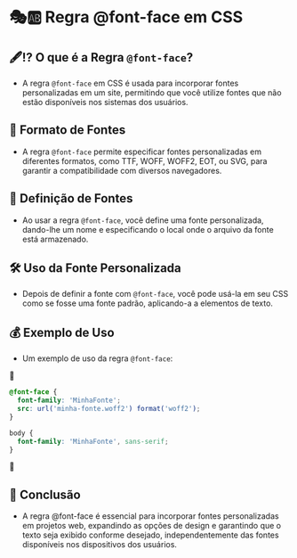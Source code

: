 # 🎭🆎 Regra @font-face em CSS

## 🖋⁉ O que é a Regra `@font-face`?
- A regra `@font-face` em CSS é usada para incorporar fontes personalizadas em um site, permitindo que você utilize fontes que não estão disponíveis nos sistemas dos usuários.

## 💠 Formato de Fontes
- A regra `@font-face` permite especificar fontes personalizadas em diferentes formatos, como TTF, WOFF, WOFF2, EOT, ou SVG, para garantir a compatibilidade com diversos navegadores.

## 📝 Definição de Fontes
- Ao usar a regra `@font-face`, você define uma fonte personalizada, dando-lhe um nome e especificando o local onde o arquivo da fonte está armazenado.

## 🛠 Uso da Fonte Personalizada
- Depois de definir a fonte com `@font-face`, você pode usá-la em seu CSS como se fosse uma fonte padrão, aplicando-a a elementos de texto.

## 💰 Exemplo de Uso
- Um exemplo de uso da regra `@font-face`:

📌

  ```css
  @font-face {
    font-family: 'MinhaFonte';
    src: url('minha-fonte.woff2') format('woff2');
  }

  body {
    font-family: 'MinhaFonte', sans-serif;
  }
   ```
📌

## 🏁 Conclusão
- A regra @font-face é essencial para incorporar fontes personalizadas em projetos web, expandindo as opções de design e garantindo que o texto seja exibido conforme desejado, independentemente das fontes disponíveis nos dispositivos dos usuários.
